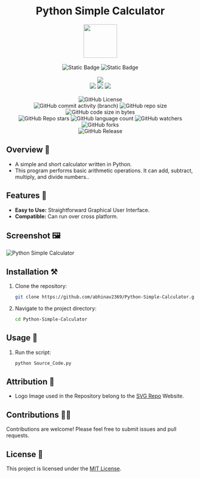 <div align="center">
     <h1 align="center">Python Simple Calculator</h1>
     <img src="https://github.com/abhinav2369/Python-Simple-Calculator/assets/170245635/70faf101-596e-4c37-83af-bf9b2cc54532" height=90px width=90px/>
     <br/>
     <br/>
     <img alt="Static Badge" src="https://img.shields.io/badge/Python-7F00FF?style=for-the-badge">
     <img alt="Static Badge" src="https://img.shields.io/badge/GUI%20Application-red?style=for-the-badge">
     <br/>
     <br/>
     <!-- Open Source -->
     <img src="https://badges.frapsoft.com/os/v1/open-source.svg?v=103">
     <br/>
     <!-- Contributions -->
     <img src="https://img.shields.io/static/v1.svg?label=Contributions&message=Welcome&color=#013220">
     <!-- Built By -->
     <img src="https://img.shields.io/badge/Built%20by-Abhinav%20Kumar-0059b3">
     <!-- Maintained -->
     <img src="https://img.shields.io/static/v1.svg?label=Maintained&message=Yes&color=red">
     <br/>
     <!-- --------------------------------------------- -->
     <br/>
     <!-- License -->
     <img alt="GitHub License" src="https://img.shields.io/github/license/abhinav2369/Python-Simple-Calculator">
     <br/>
     <!-- Commit Count -->
     <img alt="GitHub commit activity (branch)" src="https://img.shields.io/github/commit-activity/t/abhinav2369/Python-Simple-Calculator/main">
     <!-- Repo Size -->
     <img alt="GitHub repo size" src="https://img.shields.io/github/repo-size/abhinav2369/Python-Simple-Calculator?style=flat&color=orange">
     <!-- Repo Code -->
     <img alt="GitHub code size in bytes" src="https://img.shields.io/github/languages/code-size/abhinav2369/Python-Simple-Calculator">
     <br/>
     <img alt="GitHub Repo stars" src="https://img.shields.io/github/stars/abhinav2369/Python-Simple-Calculator?style=flat&color=orange">
     <!-- Language Count -->
     <img alt="GitHub language count" src="https://img.shields.io/github/languages/count/abhinav2369/Python-Simple-Calculator">
     <!-- Watchers -->
     <img alt="GitHub watchers" src="https://img.shields.io/github/watchers/abhinav2369/Python-Simple-Calculator?style=flat">
     <!-- Forks -->
     <img alt="GitHub forks" src="https://img.shields.io/github/forks/abhinav2369/Python-Simple-Calculator?style=flat&color=orange">
     <br/>
     <img alt="GitHub Release" src="https://img.shields.io/github/v/release/abhinav2369/Python-Simple-Calculator">
</div>


<!------------------------------------------------->


## Overview 🌟

- A simple and short calculator written in Python.
- This program performs basic arithmetic operations. It can add, subtract, multiply, and divide numbers..


<!------------------------------------------------->


## Features 🚀

- **Easy to Use:** Straightforward Graphical User Interface.
- **Compatible:** Can run over cross platform. 


<!------------------------------------------------->


## Screenshot 🖼️
![Python Simple Calculator](https://github.com/abhinav2369/Python-Simple-Calculator/assets/170245635/f0e063e4-54bc-4fa0-abf3-6f71c3899bbd)


<!------------------------------------------------->


## Installation ⚒️

1. Clone the repository:
   ```bash
   git clone https://github.com/abhinav2369/Python-Simple-Calculator.git
   ```
   
2. Navigate to the project directory:
   ```bash
   cd Python-Simple-Calculator
   ```

<!------------------------------------------------->


## Usage 🤖

1. Run the script:
   ```bash
   python Source_Code.py
   ```


<!------------------------------------------------->


## Attribution 🙏
- Logo Image used in the Repository belong to the [SVG Repo](https://www.svgrepo.com/) Website.


<!------------------------------------------------->

## Contributions 🧑‍💻
Contributions are welcome! Please feel free to submit issues and pull requests.

## License 🪪
This project is licensed under the [MIT License](LICENSE).
